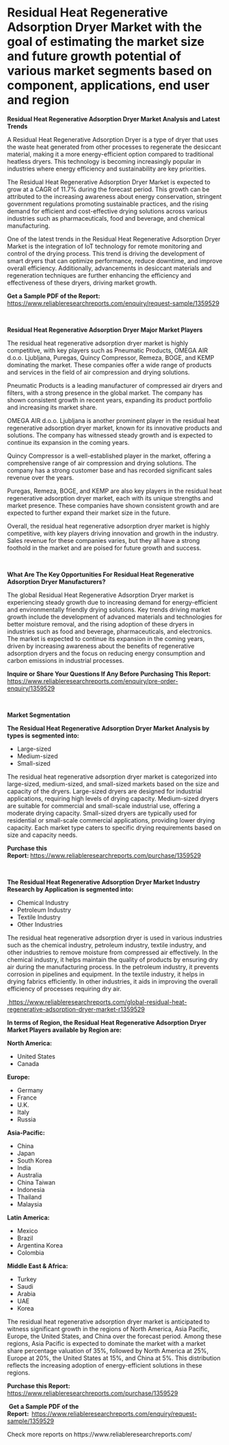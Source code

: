 <p><h1>Residual Heat Regenerative Adsorption Dryer Market with the goal of estimating the market size and future growth potential of various market segments based on component, applications, end user and region</h1></p><p><strong>Residual Heat Regenerative Adsorption Dryer Market Analysis and Latest Trends</strong></p>
<p><p>A Residual Heat Regenerative Adsorption Dryer is a type of dryer that uses the waste heat generated from other processes to regenerate the desiccant material, making it a more energy-efficient option compared to traditional heatless dryers. This technology is becoming increasingly popular in industries where energy efficiency and sustainability are key priorities.</p><p>The Residual Heat Regenerative Adsorption Dryer Market is expected to grow at a CAGR of 11.7% during the forecast period. This growth can be attributed to the increasing awareness about energy conservation, stringent government regulations promoting sustainable practices, and the rising demand for efficient and cost-effective drying solutions across various industries such as pharmaceuticals, food and beverage, and chemical manufacturing.</p><p>One of the latest trends in the Residual Heat Regenerative Adsorption Dryer Market is the integration of IoT technology for remote monitoring and control of the drying process. This trend is driving the development of smart dryers that can optimize performance, reduce downtime, and improve overall efficiency. Additionally, advancements in desiccant materials and regeneration techniques are further enhancing the efficiency and effectiveness of these dryers, driving market growth.</p></p>
<p><strong>Get a Sample PDF of the Report:&nbsp;</strong> <a href="https://www.reliableresearchreports.com/enquiry/request-sample/1359529">https://www.reliableresearchreports.com/enquiry/request-sample/1359529</a></p>
<p>&nbsp;</p>
<p><strong>Residual Heat Regenerative Adsorption Dryer Major Market Players</strong></p>
<p><p>The residual heat regenerative adsorption dryer market is highly competitive, with key players such as Pneumatic Products, OMEGA AIR d.o.o. Ljubljana, Puregas, Quincy Compressor, Remeza, BOGE, and KEMP dominating the market. These companies offer a wide range of products and services in the field of air compression and drying solutions.</p><p>Pneumatic Products is a leading manufacturer of compressed air dryers and filters, with a strong presence in the global market. The company has shown consistent growth in recent years, expanding its product portfolio and increasing its market share.</p><p>OMEGA AIR d.o.o. Ljubljana is another prominent player in the residual heat regenerative adsorption dryer market, known for its innovative products and solutions. The company has witnessed steady growth and is expected to continue its expansion in the coming years.</p><p>Quincy Compressor is a well-established player in the market, offering a comprehensive range of air compression and drying solutions. The company has a strong customer base and has recorded significant sales revenue over the years.</p><p>Puregas, Remeza, BOGE, and KEMP are also key players in the residual heat regenerative adsorption dryer market, each with its unique strengths and market presence. These companies have shown consistent growth and are expected to further expand their market size in the future.</p><p>Overall, the residual heat regenerative adsorption dryer market is highly competitive, with key players driving innovation and growth in the industry. Sales revenue for these companies varies, but they all have a strong foothold in the market and are poised for future growth and success.</p></p>
<p>&nbsp;</p>
<p><strong>What Are The Key Opportunities For Residual Heat Regenerative Adsorption Dryer Manufacturers?</strong></p>
<p><p>The global Residual Heat Regenerative Adsorption Dryer market is experiencing steady growth due to increasing demand for energy-efficient and environmentally friendly drying solutions. Key trends driving market growth include the development of advanced materials and technologies for better moisture removal, and the rising adoption of these dryers in industries such as food and beverage, pharmaceuticals, and electronics. The market is expected to continue its expansion in the coming years, driven by increasing awareness about the benefits of regenerative adsorption dryers and the focus on reducing energy consumption and carbon emissions in industrial processes.</p></p>
<p><strong>Inquire or Share Your Questions If Any Before Purchasing This Report:</strong> <a href="https://www.reliableresearchreports.com/enquiry/pre-order-enquiry/1359529">https://www.reliableresearchreports.com/enquiry/pre-order-enquiry/1359529</a></p>
<p>&nbsp;</p>
<p><strong>Market Segmentation</strong></p>
<p><strong>The Residual Heat Regenerative Adsorption Dryer Market Analysis by types is segmented into:</strong></p>
<p><ul><li>Large-sized</li><li>Medium-sized</li><li>Small-sized</li></ul></p>
<p><p>The residual heat regenerative adsorption dryer market is categorized into large-sized, medium-sized, and small-sized markets based on the size and capacity of the dryers. Large-sized dryers are designed for industrial applications, requiring high levels of drying capacity. Medium-sized dryers are suitable for commercial and small-scale industrial use, offering a moderate drying capacity. Small-sized dryers are typically used for residential or small-scale commercial applications, providing lower drying capacity. Each market type caters to specific drying requirements based on size and capacity needs.</p></p>
<p><strong>Purchase this Report:&nbsp;</strong><a href="https://www.reliableresearchreports.com/purchase/1359529">https://www.reliableresearchreports.com/purchase/1359529</a></p>
<p>&nbsp;</p>
<p><strong>The Residual Heat Regenerative Adsorption Dryer Market Industry Research by Application is segmented into:</strong></p>
<p><ul><li>Chemical Industry</li><li>Petroleum Industry</li><li>Textile Industry</li><li>Other Industries</li></ul></p>
<p><p>The residual heat regenerative adsorption dryer is used in various industries such as the chemical industry, petroleum industry, textile industry, and other industries to remove moisture from compressed air effectively. In the chemical industry, it helps maintain the quality of products by ensuring dry air during the manufacturing process. In the petroleum industry, it prevents corrosion in pipelines and equipment. In the textile industry, it helps in drying fabrics efficiently. In other industries, it aids in improving the overall efficiency of processes requiring dry air.</p></p>
<p><a href="https://www.reliableresearchreports.com/global-residual-heat-regenerative-adsorption-dryer-market-r1359529">&nbsp;https://www.reliableresearchreports.com/global-residual-heat-regenerative-adsorption-dryer-market-r1359529</a></p>
<p><strong>In terms of Region, the Residual Heat Regenerative Adsorption Dryer Market Players available by Region are:</strong></p>
<p>
    <p> <strong> North America: </strong>
        <ul>
            <li>United States</li>
            <li>Canada</li>
        </ul>
        </p> 
    <p> <strong> Europe: </strong>
        <ul>
            <li>Germany</li>
            <li>France</li>
            <li>U.K.</li>
            <li>Italy</li>
            <li>Russia</li>
        </ul>
        </p> 
    <p> <strong> Asia-Pacific: </strong>
        <ul>
            <li>China</li>
            <li>Japan</li>
            <li>South Korea</li>
            <li>India</li>
            <li>Australia</li>
            <li>China Taiwan</li>
            <li>Indonesia</li>
            <li>Thailand</li>
            <li>Malaysia</li>
        </ul>
        </p> 
    <p> <strong> Latin America: </strong>
        <ul>
            <li>Mexico</li>
            <li>Brazil</li>
            <li>Argentina Korea</li>
            <li>Colombia</li>
        </ul>
        </p> 
    <p> <strong> Middle East & Africa: </strong>
        <ul>
            <li>Turkey</li>
            <li>Saudi</li>
            <li>Arabia</li>
            <li>UAE</li>
            <li>Korea</li>
        </ul>
    </p>
    </p>
<p><p>The residual heat regenerative adsorption dryer market is anticipated to witness significant growth in the regions of North America, Asia Pacific, Europe, the United States, and China over the forecast period. Among these regions, Asia Pacific is expected to dominate the market with a market share percentage valuation of 35%, followed by North America at 25%, Europe at 20%, the United States at 15%, and China at 5%. This distribution reflects the increasing adoption of energy-efficient solutions in these regions.</p></p>
<p><strong>Purchase this Report: </strong><a href="https://www.reliableresearchreports.com/purchase/1359529">https://www.reliableresearchreports.com/purchase/1359529</a></p>
<p>&nbsp;<strong>Get a Sample PDF of the Report:&nbsp;&nbsp;</strong><a href="https://www.reliableresearchreports.com/enquiry/request-sample/1359529">https://www.reliableresearchreports.com/enquiry/request-sample/1359529</a></p>
<p><strong></strong></p>
<p>Check more reports on https://www.reliableresearchreports.com/</p>